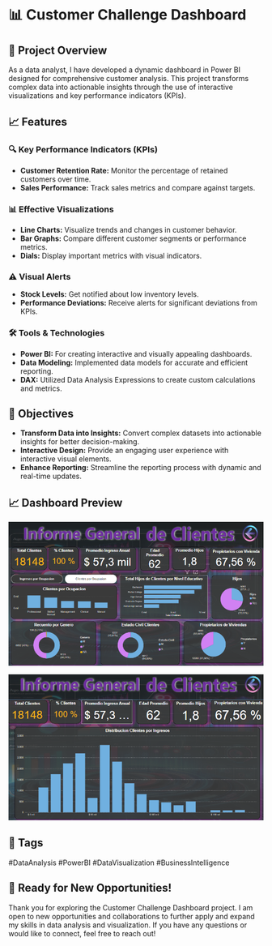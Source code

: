 # 📊 **Customer Challenge Dashboard**

## 🌟 **Project Overview**
As a data analyst, I have developed a dynamic dashboard in Power BI designed for comprehensive customer analysis. This project transforms complex data into actionable insights through the use of interactive visualizations and key performance indicators (KPIs).

## 📈 **Features**

### 🔍 **Key Performance Indicators (KPIs)**
- **Customer Retention Rate:** Monitor the percentage of retained customers over time.
- **Sales Performance:** Track sales metrics and compare against targets.

### 📊 **Effective Visualizations**
- **Line Charts:** Visualize trends and changes in customer behavior.
- **Bar Graphs:** Compare different customer segments or performance metrics.
- **Dials:** Display important metrics with visual indicators.

### ⚠️ **Visual Alerts**
- **Stock Levels:** Get notified about low inventory levels.
- **Performance Deviations:** Receive alerts for significant deviations from KPIs.

### 🛠 **Tools & Technologies**
- **Power BI:** For creating interactive and visually appealing dashboards.
- **Data Modeling:** Implemented data models for accurate and efficient reporting.
- **DAX:** Utilized Data Analysis Expressions to create custom calculations and metrics.

## 🚀 **Objectives**
- **Transform Data into Insights:** Convert complex datasets into actionable insights for better decision-making.
- **Interactive Design:** Provide an engaging user experience with interactive visual elements.
- **Enhance Reporting:** Streamline the reporting process with dynamic and real-time updates.

## 📈 **Dashboard Preview**

<p align="center">
  <img src="https://github.com/danielafortiruiz/InformeGeneralClientes/blob/main/customer%20img%201.png?raw=true" alt="Customer Challenge Dashboard" width="600"/>
</p>

<p align="center">
  <img src="https://github.com/danielafortiruiz/InformeGeneralClientes/blob/main/imagen%202%20challenge.png?raw=true" alt="Imagen Challenge" />
</p>


## 📝 **Tags**
#DataAnalysis #PowerBI #DataVisualization #BusinessIntelligence

## 🙌 **Ready for New Opportunities!**
Thank you for exploring the Customer Challenge Dashboard project. I am open to new opportunities and collaborations to further apply and expand my skills in data analysis and visualization. If you have any questions or would like to connect, feel free to reach out!


